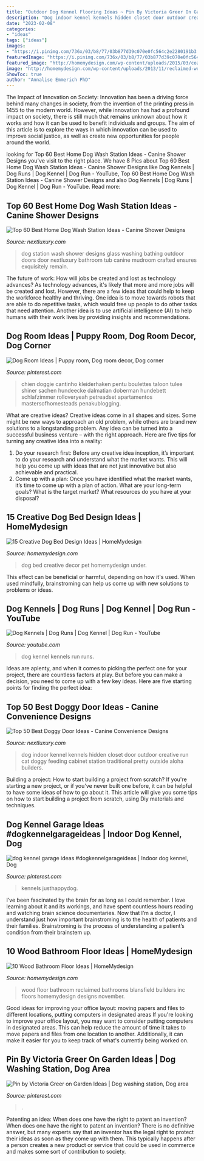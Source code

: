 ```yaml
---
title: "Outdoor Dog Kennel Flooring Ideas ~ Pin By Victoria Greer On Garden Ideas"
description: "Dog indoor kennel kennels hidden closet door outdoor creative run cat doggy feeding cabinet station traditional pretty outside aloha builders"
date: "2023-02-08"
categories:
- "ideas"
tags: ["ideas"]
images:
- "https://i.pinimg.com/736x/03/b8/77/03b877d39c070e0fc564c2e2280191b3.jpg"
featuredImage: "https://i.pinimg.com/736x/03/b8/77/03b877d39c070e0fc564c2e2280191b3.jpg"
featured_image: "http://homemydesign.com/wp-content/uploads/2015/03/cozy-under-dog-bed-decor-ideas.jpg"
image: "http://homemydesign.com/wp-content/uploads/2013/11/reclaimed-wood-floor-bathrooms.jpg"
ShowToc: true
author: "Annalise Emmerich PhD"
---
```



The Impact of Innovation on Society:
Innovation has been a driving force behind many changes in society, from the invention of the printing press in 1455 to the modern world. However, while innovation has had a profound impact on society, there is still much that remains unknown about how it works and how it can be used to benefit individuals and groups. The aim of this article is to explore the ways in which innovation can be used to improve social justice, as well as create new opportunities for people around the world.

	

		
looking for Top 60 Best Home Dog Wash Station Ideas - Canine Shower Designs you've visit to the right place. We have 8 Pics about Top 60 Best Home Dog Wash Station Ideas - Canine Shower Designs like Dog Kennels | Dog Runs | Dog Kennel | Dog Run - YouTube, Top 60 Best Home Dog Wash Station Ideas - Canine Shower Designs and also Dog Kennels | Dog Runs | Dog Kennel | Dog Run - YouTube. Read more:
		
    
## Top 60 Best Home Dog Wash Station Ideas - Canine Shower Designs

<img loading=lazy src="http://nextluxury.com/wp-content/uploads/dog-bathing-station-ideas-with-glass-doors.jpg" onerror="this.onerror=null;this.src='https://tse4.mm.bing.net/th?id=OIP.uX-ZTYwals1Z0Sso13f_DgHaJQ&amp;pid=15.1';" alt="Top 60 Best Home Dog Wash Station Ideas - Canine Shower Designs">

_Source: nextluxury.com_

>dog station wash shower designs glass washing bathing outdoor doors door nextluxury bathroom tub canine mudroom crafted ensures exquisitely remain. 

	

The future of work: How will jobs be created and lost as technology advances?
As technology advances, it's likely that more and more jobs will be created and lost. However, there are a few ideas that could help to keep the workforce healthy and thriving. One idea is to move towards robots that are able to do repetitive tasks, which would free up people to do other tasks that need attention. Another idea is to use artificial intelligence (AI) to help humans with their work lives by providing insights and recommendations.

    
## Dog Room Ideas | Puppy Room, Dog Room Decor, Dog Corner

<img loading=lazy src="https://i.pinimg.com/736x/ab/44/89/ab44891f21685b91509ab670d6f4eab6.jpg" onerror="this.onerror=null;this.src='https://tse3.mm.bing.net/th?id=OIP.2-VNEambej30tWHwIfE4HwHaJ4&amp;pid=15.1';" alt="Dog Room Ideas | Puppy room, Dog room decor, Dog corner">

_Source: pinterest.com_

>chien doggie cantinho kleiderhaken pentu boulettes taloon tulee shiner sachen hundeecke dalmatian doberman hundebett schlafzimmer rolloveryeah petreadset apartamentos mastersofhomesteads penakublogging. 

	

What are creative ideas?
Creative ideas come in all shapes and sizes. Some might be new ways to approach an old problem, while others are brand new solutions to a longstanding problem. Any idea can be turned into a successful business venture – with the right approach. Here are five tips for turning any creative idea into a reality: 
1. Do your research first: Before any creative idea inception, it’s important to do your research and understand what the market wants. This will help you come up with ideas that are not just innovative but also achievable and practical. 
2. Come up with a plan: Once you have identified what the market wants, it’s time to come up with a plan of action. What are your long-term goals? What is the target market? What resources do you have at your disposal?

    
## 15 Creative Dog Bed Design Ideas | HomeMydesign

<img loading=lazy src="http://homemydesign.com/wp-content/uploads/2015/03/cozy-under-dog-bed-decor-ideas.jpg" onerror="this.onerror=null;this.src='https://tse3.mm.bing.net/th?id=OIP.jLWwpt5jNxpL9S8wtcjnTwHaLH&amp;pid=15.1';" alt="15 Creative Dog Bed Design Ideas | HomeMydesign">

_Source: homemydesign.com_

>dog bed creative decor pet homemydesign under. 

	

This effect can be beneficial or harmful, depending on how it's used. When used mindfully, brainstroming can help us come up with new solutions to problems or ideas.

    
## Dog Kennels | Dog Runs | Dog Kennel | Dog Run - YouTube

<img loading=lazy src="https://i.ytimg.com/vi/BVKAXaCKUKE/maxresdefault.jpg" onerror="this.onerror=null;this.src='https://tse2.mm.bing.net/th?id=OIP.cG-CAUJ_lmHVQPL-aE0_mwHaEK&amp;pid=15.1';" alt="Dog Kennels | Dog Runs | Dog Kennel | Dog Run - YouTube">

_Source: youtube.com_

>dog kennel kennels run runs. 

	

Ideas are aplenty, and when it comes to picking the perfect one for your project, there are countless factors at play. But before you can make a decision, you need to come up with a few key ideas. Here are five starting points for finding the perfect idea:

    
## Top 50 Best Doggy Door Ideas - Canine Convenience Designs

<img loading=lazy src="http://nextluxury.com/wp-content/uploads/hidden-cabinet-doggy-door-design-ideas-with-gate.jpg" onerror="this.onerror=null;this.src='https://tse4.mm.bing.net/th?id=OIP.evt9L6ryxghPtd35LUeavQHaE7&amp;pid=15.1';" alt="Top 50 Best Doggy Door Ideas - Canine Convenience Designs">

_Source: nextluxury.com_

>dog indoor kennel kennels hidden closet door outdoor creative run cat doggy feeding cabinet station traditional pretty outside aloha builders. 

	

Building a project: How to start building a project from scratch?
If you're starting a new project, or if you've never built one before, it can be helpful to have some ideas of how to go about it. This article will give you some tips on how to start building a project from scratch, using Diy materials and techniques.

    
## Dog Kennel Garage Ideas #dogkennelgarageideas | Indoor Dog Kennel, Dog

<img loading=lazy src="https://i.pinimg.com/736x/03/b8/77/03b877d39c070e0fc564c2e2280191b3.jpg" onerror="this.onerror=null;this.src='https://tse1.mm.bing.net/th?id=OIP.hKpf1iMip3y8lAXTz0WSCAHaEE&amp;pid=15.1';" alt="dog kennel garage ideas #dogkennelgarageideas | Indoor dog kennel, Dog">

_Source: pinterest.com_

>kennels justhappydog. 

	

I’ve been fascinated by the brain for as long as I could remember. I love learning about it and its workings, and have spent countless hours reading and watching brain science documentaries. Now that I’m a doctor, I understand just how important brainstroming is to the health of patients and their families. Brainstroming is the process of understanding a patient’s condition from their brainstem up.

    
## 10 Wood Bathroom Floor Ideas | HomeMydesign

<img loading=lazy src="http://homemydesign.com/wp-content/uploads/2013/11/reclaimed-wood-floor-bathrooms.jpg" onerror="this.onerror=null;this.src='https://tse1.mm.bing.net/th?id=OIP.kCrkkAf7aRT9KwaEqBt2eQHaLX&amp;pid=15.1';" alt="10 Wood Bathroom Floor Ideas | HomeMydesign">

_Source: homemydesign.com_

>wood floor bathroom reclaimed bathrooms blansfield builders inc floors homemydesign designs november. 

	

Good ideas for improving your office layout: moving papers and files to different locations, putting computers in designated areas
If you're looking to improve your office layout, you may want to consider putting computers in designated areas. This can help reduce the amount of time it takes to move papers and files from one location to another. Additionally, it can make it easier for you to keep track of what's currently being worked on.

    
## Pin By Victoria Greer On Garden Ideas | Dog Washing Station, Dog Area

<img loading=lazy src="https://i.pinimg.com/736x/20/84/0d/20840ddf9840e432e524db2f0af45707--dog-shower-dogs-and-kids.jpg" onerror="this.onerror=null;this.src='https://tse3.mm.bing.net/th?id=OIP.J3Lpd0lAbQ14qiWtHPE28AHaNK&amp;pid=15.1';" alt="Pin by Victoria Greer on Garden Ideas | Dog washing station, Dog area">

_Source: pinterest.com_

>. 

	

Patenting an idea: When does one have the right to patent an invention?
When does one have the right to patent an invention? There is no definitive answer, but many experts say that an inventor has the legal right to protect their ideas as soon as they come up with them. This typically happens after a person creates a new product or service that could be used in commerce and makes some sort of contribution to society.

